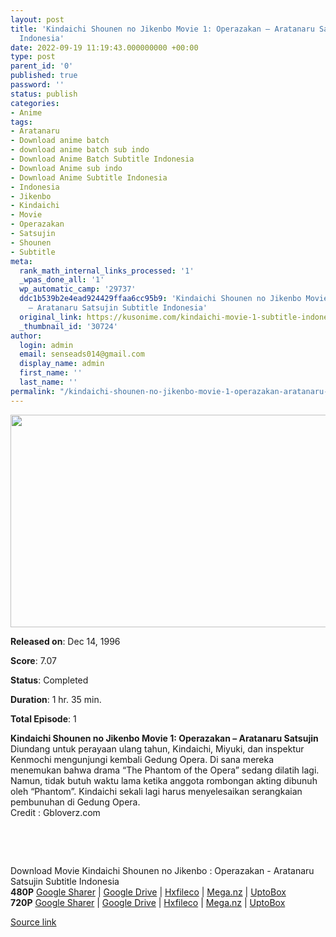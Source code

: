 ```yaml
---
layout: post
title: 'Kindaichi Shounen no Jikenbo Movie 1: Operazakan – Aratanaru Satsujin Subtitle
  Indonesia'
date: 2022-09-19 11:19:43.000000000 +00:00
type: post
parent_id: '0'
published: true
password: ''
status: publish
categories:
- Anime
tags:
- Aratanaru
- Download anime batch
- download anime batch sub indo
- Download Anime Batch Subtitle Indonesia
- Download Anime sub indo
- Download Anime Subtitle Indonesia
- Indonesia
- Jikenbo
- Kindaichi
- Movie
- Operazakan
- Satsujin
- Shounen
- Subtitle
meta:
  rank_math_internal_links_processed: '1'
  _wpas_done_all: '1'
  wp_automatic_camp: '29737'
  ddc1b539b2e4ead924429ffaa6cc95b9: 'Kindaichi Shounen no Jikenbo Movie 1: Operazakan
    – Aratanaru Satsujin Subtitle Indonesia'
  original_link: https://kusonime.com/kindaichi-movie-1-subtitle-indonesia/
  _thumbnail_id: '30724'
author:
  login: admin
  email: senseads014@gmail.com
  display_name: admin
  first_name: ''
  last_name: ''
permalink: "/kindaichi-shounen-no-jikenbo-movie-1-operazakan-aratanaru-satsujin-subtitle-indonesia/"
---
```

<p><img width="603" height="340" src="{{ site.baseurl }}/assets/2022/09/Kindaichi-Shounen-no-Jikenbo-Movie-1-603x340.png" class="attachment-thumb-large size-thumb-large wp-post-image" alt="" loading="lazy" title="Kindaichi Shounen no Jikenbo Movie 1: Operazakan – Aratanaru Satsujin Subtitle Indonesia" srcset="https://kusonime.com/wp-content/uploads/2022/03/Kindaichi-Shounen-no-Jikenbo-Movie-1-603x340.png 603w, https://kusonime.com/wp-content/uploads/2022/03/Kindaichi-Shounen-no-Jikenbo-Movie-1-300x169.png 300w, https://kusonime.com/wp-content/uploads/2022/03/Kindaichi-Shounen-no-Jikenbo-Movie-1-768x433.png 768w, https://kusonime.com/wp-content/uploads/2022/03/Kindaichi-Shounen-no-Jikenbo-Movie-1-520x293.png 520w, https://kusonime.com/wp-content/uploads/2022/03/Kindaichi-Shounen-no-Jikenbo-Movie-1.png 1000w" sizes="(max-width: 603px) 100vw, 603px" />
<p><b>Released on</b>: Dec 14, 1996</p>
<p>
<p><b>Score</b>: 7.07</p>
<p>
<p><b>Status</b>: Completed</p>
<p>
<p><b>Duration</b>: 1 hr. 35 min.</p>
<p>
<p><b>Total Episode</b>: 1</p>
<p>
<p><strong>Kindaichi Shounen no Jikenbo Movie 1: Operazakan – Aratanaru Satsujin</strong> Diundang untuk perayaan ulang tahun, Kindaichi, Miyuki, dan inspektur Kenmochi mengunjungi kembali Gedung Opera. Di sana mereka menemukan bahwa drama “The Phantom of the Opera” sedang dilatih lagi. Namun, tidak butuh waktu lama ketika anggota rombongan akting dibunuh oleh “Phantom”. Kindaichi sekali lagi harus menyelesaikan serangkaian pembunuhan di Gedung Opera.<br /> Credit : Gbloverz.com</p>
<p>
<p> </p>
<p>
<p> </p>
<p>
<div class="smokeddl">
<div class="smokettl">Download Movie Kindaichi Shounen no Jikenbo : Operazakan - Aratanaru Satsujin Subtitle Indonesia</div>
<div class="smokeurl"><strong>480P</strong> <a href="https://acefile.co/f/70966991/kusonime-kindaichi-shounen-no-jikenbo-movie-1operazakan-aratanaru-satsujin-1996-480p-mp4" target="_blank" rel="noopener noreferrer">Google Sharer</a> | <a href="https://drive.google.com/uc?export=download&amp;id=1To9_rYMnLVp4LhFeZxtnqvevGUIsyxax" target="_blank" rel="noopener">Google Drive</a> | <a href="https://hxfile.co/jj1l68fmea0z" target="_blank" rel="noopener">Hxfileco</a> | <a href="https://mega.nz/file/aYMyxayK#mUm7AbJBHvd3XGc6nbuKAV6FvoFPW3A-AQogVehDLy0" target="_blank" rel="noopener noreferrer">Mega.nz</a> | <a href="https://uptobox.com/wkqs9pkzhioq" target="_blank" rel="noopener">UptoBox</a></div>
<div class="smokeurl"><strong>720P</strong> <a href="https://acefile.co/f/70966994/kusonime-kindaichi-shounen-no-jikenbo-movie-1operazakan-aratanaru-satsujin-1996-720p-mkv" target="_blank" rel="noopener noreferrer">Google Sharer</a> | <a href="https://drive.google.com/uc?export=download&amp;id=1ruu2ddEn7og6h3fIjDmTaBO-BUxxtOgW" target="_blank" rel="noopener">Google Drive</a> | <a href="https://hxfile.co/cude011qmb6z" target="_blank" rel="noopener">Hxfileco</a> | <a href="https://mega.nz/file/LE1UXJoZ#Zitvg9fF9Xex2U70HdwfoMBdDxklSPrEL_Tad5AsZic" target="_blank" rel="noopener noreferrer">Mega.nz</a> | <a href="https://uptobox.com/7nsar4iavboj" target="_blank" rel="noopener">UptoBox</a></div>
</div>
<p><a href="https://kusonime.com/kindaichi-movie-1-subtitle-indonesia/">Source link </a></p>
